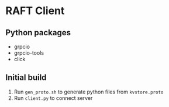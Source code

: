 # RAFT Client

## Python packages

- grpcio
- grpcio-tools
- click

## Initial build

1. Run `gen_proto.sh` to generate python files from `kvstore.proto`
2. Run `client.py` to connect server